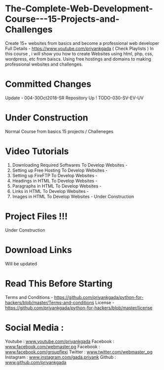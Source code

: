 # The-Complete-Web-Development-Course---15-Projects-and-Challenges
Create 15+ websites from basics and become a professional web developer 
Full Details - https://www.youtube.com/priyankgada ( Check Playlists ) 
In this course , i will show you how to create Websites using html, php, css, wordpress, etc from baiscs. Using free hostings and domains to making professional websites and challenges.

# Committed Changes

Update - 004-30Oct2018-SR
Repository Up !
TODO-030-SV-EV-UV

# Under Construction

Normal Course from basics
15 projects / Challeneges

# Video Tutorials

1. Downloading Required Softwares To Develop Websites - 
2. Setting up Free Hosting To Develop Websites - 
3. Setting up FireFTP To Develop Websites - 
4. Headings in HTML To Develop Websites - 
5. Paragraphs in HTML To Develop Websites -
6. Links in HTML To Develop Websites - 
7. Images in HTML To Develop Websites - 
Under Construction 

# Project Files !!!

Under Construction


# Download Links

Will be updated


# Read This Before Starting

Terms and Conditions - https://github.com/priyankgada/python-for-hackers/blob/master/Terms-and-conditions
License - https://github.com/priyankgada/python-for-hackers/blob/master/license

# Social Media :

Youtube : www.youtube.com/priyankgada
Facebook : www.facebook.com/webmaster.pg
Facebook : www.facebook.com/groupflexi
Twitter : www.twitter.com/webmaster_pg
Instagram : www.instagram.com/gada.priyank
Github : www.github.com/priyankgada
